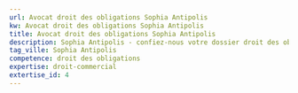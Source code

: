 ```yaml
---
url: Avocat droit des obligations Sophia Antipolis
kw: Avocat droit des obligations Sophia Antipolis
title: Avocat droit des obligations Sophia Antipolis
description: Sophia Antipolis - confiez-nous votre dossier droit des obligations
tag_ville: Sophia Antipolis
competence: droit des obligations
expertise: droit-commercial
extertise_id: 4
---
```

